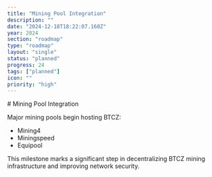 ```yaml
---
title: "Mining Pool Integration"
description: ""
date: "2024-12-18T18:22:07.160Z"
year: 2024
section: "roadmap"
type: "roadmap"
layout: "single"
status: "planned"
progress: 24
tags: ["planned"]
icon: ""
priority: "high"
---
```


<p># Mining Pool Integration

Major mining pools begin hosting BTCZ:
- Mining4
- Miningspeed
- Equipool

This milestone marks a significant step in decentralizing BTCZ mining infrastructure and improving network security.</p>